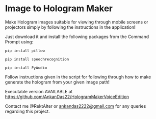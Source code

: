 # Image to Hologram Maker

Make Hologram images suitable for viewing through mobile screens or projectors simply by following the instructions in the application!

Just download it and install the following packages from the Command Prompt using:

    pip install pillow

    pip install speechrecognition
    
    pip install PyAudio
    
Follow instructions given in the script for following through how to make generate the hologram from your given image path!

Executable version AVAILABLE at https://github.com/AnkanDas22/HologramMakerVoiceEdition

Contact me @RektAlter or ankandas2222@gmail.com for any queries regarding this project.
